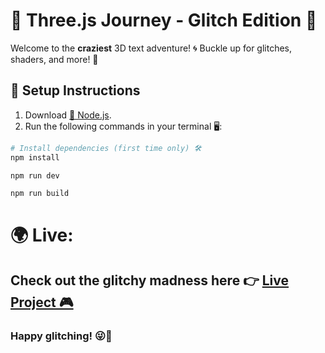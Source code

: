 # 🚀 Three.js Journey - Glitch Edition 🎉

Welcome to the **craziest** 3D text adventure! 🌀 Buckle up for glitches, shaders, and more! 🤯

## 🔧 Setup Instructions

1. Download [🍏 Node.js](https://nodejs.org/en/download/).
2. Run the following commands in your terminal 🖥️:

```bash
# Install dependencies (first time only) 🛠️
npm install

npm run dev

npm run build
```

# 🌍 Live:

## Check out the glitchy madness here 👉 [Live Project 🎮](https://glitch-text-threejs.vercel.app/)

### Happy glitching! 😜👾
